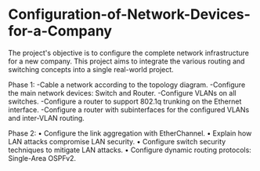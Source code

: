 # Configuration-of-Network-Devices-for-a-Company
The project's objective is to configure the complete network infrastructure for a new company. This project aims to integrate the various routing and switching concepts into a single real-world project.

Phase 1:
-Cable a network according to the topology diagram.
-Configure the main network devices: Switch and Router.
-Configure VLANs on all switches.
-Configure a router to support 802.1q trunking on the Ethernet interface.
-Configure a router with subinterfaces for the configured VLANs and inter-VLAN routing.

Phase 2:
•	Configure the link aggregation with EtherChannel.
•	Explain how LAN attacks compromise LAN security.
•	Configure switch security techniques to mitigate LAN attacks.
•	Configure dynamic routing protocols: Single-Area OSPFv2.
